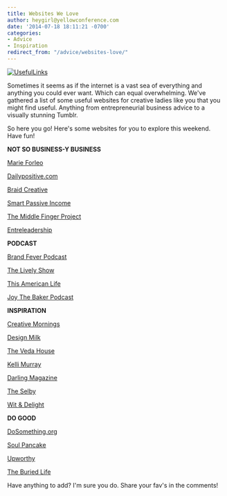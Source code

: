 ```yaml
---
title: Websites We Love
author: heygirl@yellowconference.com
date: '2014-07-18 18:11:21 -0700'
categories:
- Advice
- Inspiration
redirect_from: "/advice/websites-love/"
---
```


[![UsefulLinks](http://yellowconference.com/wp-content/uploads/2014/07/UsefulLinks.jpg)](http://yellowconference.com/wp-content/uploads/2014/07/UsefulLinks.jpg)

Sometimes it seems as if the internet is a vast sea of everything and anything you could ever want. Which can equal overwhelming. We've gathered a list of some useful websites for creative ladies like you that you might find useful. Anything from entrepreneurial business advice to a visually stunning Tumblr.

So here you go! Here's some websites for you to explore this weekend. Have fun!

**NOT SO BUSINESS-Y BUSINESS**

[Marie Forleo](http://www.marieforleo.com/)

[Dailypositive.com](http://dalepartridge.com/category/business/)

[Braid Creative](http://www.braidcreative.com/blog)

[Smart Passive Income](http://www.smartpassiveincome.com/blog/)

[The Middle Finger Project](http://themiddlefingerproject.org/)

[Entreleadership](https://www.entreleadership.com/#sthash.iKpvdNLw.dpbs)

**PODCAST**

[Brand Fever Podcast](http://www.brandfeverinc.com/onbranding/)

[The Lively Show](http://jesslively.com/livelyshow/)

[This American Life](thisamericanlife.org)

[Joy The Baker Podcast](http://homefries.com/shows/the-joy-the-baker-podcast/)

**INSPIRATION**

[Creative Mornings](http://creativemornings.com/)

[Design Milk](http://design-milk.com/)

[The Veda House](http://www.thevedahouse.com/)

[Kelli Murray](http://www.kellimurray.com/blog/)

[Darling Magazine](http://darlingmagazine.org/)

[The Selby](http://theselby.com/)

[Wit & Delight](http://witanddelight.tumblr.com/)

**DO GOOD**

[DoSomething.org](https://www.dosomething.org/)

[Soul Pancake](http://soulpancake.com/)

[Upworthy](http://www.upworthy.com/)

[The Buried Life](http://www.theburiedlife.com/)

Have anything to add? I'm sure you do. Share your fav's in the comments!
